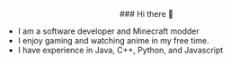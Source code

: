 
<div id="header" align="center">
  ### Hi there 👋
</div>

- I am a software developer and Minecraft modder
- I enjoy gaming and watching anime in my free time.
- I have experience in Java, C++, Python, and Javascript
<!--
**lamaprogramer/lamaprogramer** is a ✨ _special_ ✨ repository because its `README.md` (this file) appears on your GitHub profile.

Here are some ideas to get you started:

- 🔭 I’m currently working on ...
- 🌱 I’m currently learning ...
- 👯 I’m looking to collaborate on ...
- 🤔 I’m looking for help with ...
- 💬 Ask me about ...
- 📫 How to reach me: ...
- 😄 Pronouns: ...
- ⚡ Fun fact: ...
-->

